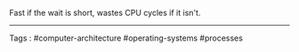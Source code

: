 Fast if the wait is short, wastes CPU cycles if it isn't. 
___
Tags : #computer-architecture #operating-systems #processes
